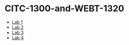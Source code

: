 # CITC-1300-and-WEBT-1320
<ul>
    <li><a href="Lab1/index.html" target="_blank">Lab 1</a></li>
    <li><a href="Lab2/index.html" target="_blank">Lab 2</a></li>
    <li><a href="Lab3/index.html" target="_blank">Lab 3</a></li>
    <li><a href="LAb4/index.html" target="_blank">Lab 4</a></li>
</ul>